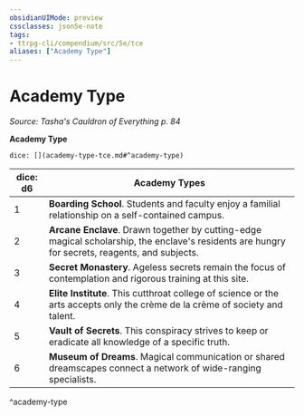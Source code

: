 ```yaml
---
obsidianUIMode: preview
cssclasses: json5e-note
tags:
- ttrpg-cli/compendium/src/5e/tce
aliases: ["Academy Type"]
---
```

# Academy Type
*Source: Tasha's Cauldron of Everything p. 84* 

**Academy Type**

`dice: [](academy-type-tce.md#^academy-type)`

| dice: d6 | Academy Types |
|----------|---------------|
| 1 | **Boarding School**. Students and faculty enjoy a familial relationship on a self-contained campus. |
| 2 | **Arcane Enclave**. Drawn together by cutting-edge magical scholarship, the enclave's residents are hungry for secrets, reagents, and subjects. |
| 3 | **Secret Monastery**. Ageless secrets remain the focus of contemplation and rigorous training at this site. |
| 4 | **Elite Institute**. This cutthroat college of science or the arts accepts only the crème de la crème of society and talent. |
| 5 | **Vault of Secrets**. This conspiracy strives to keep or eradicate all knowledge of a specific truth. |
| 6 | **Museum of Dreams**. Magical communication or shared dreamscapes connect a network of wide-ranging specialists. |
^academy-type